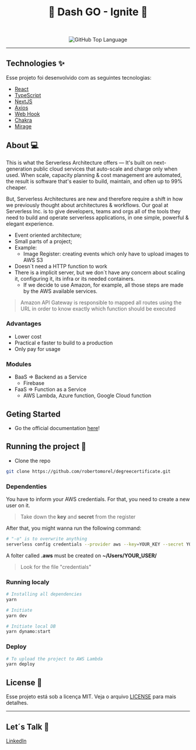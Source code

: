 <h1 align="center">🚀 Dash GO - Ignite 🚀</h1>

<br>

<p align="center">
  <img alt="GitHub Top Language" src="https://img.shields.io/github/languages/top/robertomorel/dash-go?color=ff512f&style=flat-square">
</p>



----

## Technologies ✨

Esse projeto foi desenvolvido com as seguintes tecnologias:

- [React](https://reactjs.org/)
- [TypeScript](https://www.typescriptlang.org/)
- [NextJS](https://nextjs.org/docs)
- [Axios](https://github.com/axios/axios)
- [Web Hook](https://nextjs.org/docs/basic-features/data-fetching)
- [Chakra](https://chakra-ui.com/docs/getting-started)
- [Mirage](https://miragejs.com/docs/getting-started/introduction/)

## About 💻

This is what the Serverless Architecture offers — It's built on next-generation public cloud services that auto-scale and charge only when used. When scale, capacity planning & cost management are automated, the result is software that's easier to build, maintain, and often up to 99% cheaper.

But, Serverless Architectures are new and therefore require a shift in how we previously thought about architectures & workflows. Our goal at Serverless Inc. is to give developers, teams and orgs all of the tools they need to build and operate serverless applications, in one simple, powerful & elegant experience.

- Event oriented architecture;
- Small parts of a project;
- Example:
  - Image Register: creating events which only have to upload images to AWS S3
- Doesn´t need a HTTP function to work
- There is a implicit server, but we don´t have any concern about scaling it, configuring it, its infra or its needed containers.
  - If we decide to use Amazon, for example, all those steps are made by the AWS available services.

> Amazon API Gateway is responsible to mapped all routes using the URL in order to know exactly which function should be executed

### Advantages
- Lower cost
- Practical e faster to build to a production
- Only pay for usage

### Modules
- BaaS => Backend as a Service
  - Firebase
- FaaS => Function as a Service
  - AWS Lambda, Azure function, Google Cloud function

## Geting Started
- Go the official documentation [here](https://www.serverless.com/examples/)!

## Running the project 🚀

- Clone the repo
```bash
git clone https://github.com/robertomorel/degreecertificate.git
```

### Dependenties
You have to inform your AWS credentials. For that, you need to create a new user on it.
> Take down the <b>key</b> and <b>secret</b> from the register

After that, you might wanna run the following command:
```bash
# "-o" is to overwrite anything
serverless config credentials --provider aws --key=YOUR_KEY --secret YOUR_SECRET -o
```

A folter called <b>.aws</b> must be created on <b>~/Users/YOUR_USER/</b>
> Look for the file "credentials"

### Running localy
```bash
# Installing all dependencies
yarn

# Initiate
yarn dev

# Initiate local DB
yarn dynamo:start
```

### Deploy
```bash
# To upload the project to AWS Lambda
yarn deploy
```

## License 📄

Esse projeto está sob a licença MIT. Veja o arquivo [LICENSE](LICENSE.md) para mais detalhes.

---

## Let´s Talk 🤩
[LinkedIn](https://www.linkedin.com/in/roberto-morel-6b9065193/)
